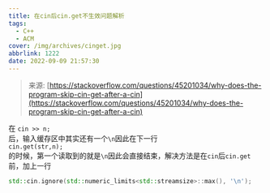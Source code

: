 ```yaml
---
title: 在cin后cin.get不生效问题解析
tags:
  - C++
  - ACM
cover: /img/archives/cinget.jpg
abbrlink: 1222
date: 2022-09-09 21:57:30
---
```

> 来源: [https://stackoverflow.com/questions/45201034/why-does-the-program-skip-cin-get-after-a-cin](https://stackoverflow.com/questions/45201034/why-does-the-program-skip-cin-get-after-a-cin)

在
`cin >> n;`  
后，输入缓存区中其实还有一个`\n`因此在下一行  
`cin.get(str,n);`  
的时候，第一个读取到的就是`\n`因此会直接结束，解决方法是在`cin`后`cin.get`前，加上一行  
```C++
std::cin.ignore(std::numeric_limits<std::streamsize>::max(), '\n');
```